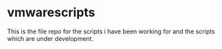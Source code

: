 # vmwarescripts
This is the file repo for the scripts i have been working for and the scripts which are under development.
